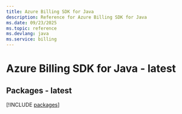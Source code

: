 ```yaml
---
title: Azure Billing SDK for Java
description: Reference for Azure Billing SDK for Java
ms.date: 09/23/2025
ms.topic: reference
ms.devlang: java
ms.service: billing
---
```

# Azure Billing SDK for Java - latest
## Packages - latest
[!INCLUDE [packages](billing-index.md)]